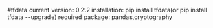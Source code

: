 #tfdata
current version: 0.2.2
installation:
pip install tfdata(or pip install tfdata --upgrade)
required package: pandas,cryptography
